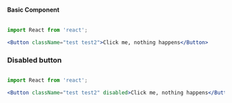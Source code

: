 #### Basic Component
```jsx

import React from 'react';

<Button className="test test2">Click me, nothing happens</Button>

```

### Disabled button

```jsx

import React from 'react';

<Button className="test test2" disabled>Click me, nothing happens</Button>

```